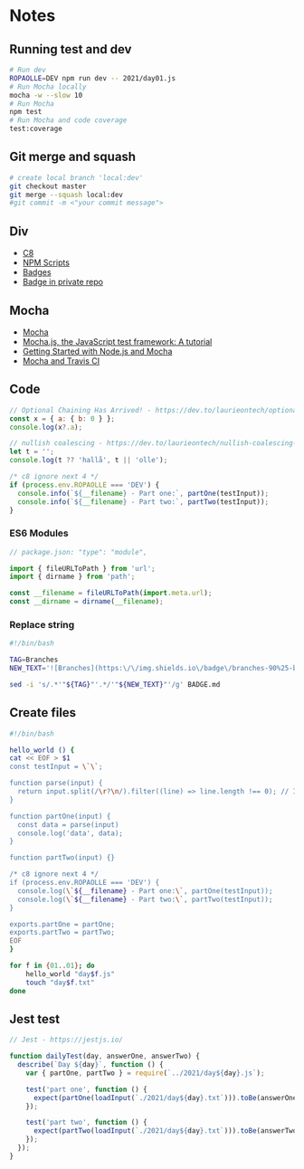 # Notes

## Running test and dev

```sh
# Run dev
ROPAOLLE=DEV npm run dev -- 2021/day01.js
# Run Mocha locally
mocha -w --slow 10
# Run Mocha
npm test
# Run Mocha and code coverage
test:coverage
```

## Git merge and squash

```sh
# create local branch 'local:dev'
git checkout master
git merge --squash local:dev
#git commit -m <"your commit message">
```

## Div

- [C8](https://github.com/bcoe/c8)
- [NPM Scripts](https://www.twilio.com/blog/npm-scripts)
- [Badges](https://shields.io/endpoint)
- [Badge in private repo](https://medium.com/@vemarav/dynamic-badges-using-shields-io-5948dcb2a99d)

## Mocha

- [Mocha](https://medium.com/serverlessguru/how-to-unit-test-with-nodejs-76967019ba56)
- [Mocha.js, the JavaScript test framework: A tutorial](https://blog.logrocket.com/a-quick-and-complete-guide-to-mocha-testing-d0e0ea09f09d/)
- [Getting Started with Node.js and Mocha](https://semaphoreci.com/community/tutorials/getting-started-with-node-js-and-mocha)
- [Mocha and Travis CI](https://github.com/mrnz/adventofcode)

## Code

```js
// Optional Chaining Has Arrived! - https://dev.to/laurieontech/optional-chaining-has-arrived-111l
const x = { a: { b: 0 } };
console.log(x?.a);

// nullish coalescing - https://dev.to/laurieontech/nullish-coalescing-let-falsy-fool-you-no-more-41c0
let t = '';
console.log(t ?? 'hallå', t || 'olle');

/* c8 ignore next 4 */
if (process.env.ROPAOLLE === 'DEV') {
  console.info(`${__filename} - Part one:`, partOne(testInput));
  console.info(`${__filename} - Part two:`, partTwo(testInput));
}
```

### ES6 Modules

```js
// package.json: "type": "module",

import { fileURLToPath } from 'url';
import { dirname } from 'path';

const __filename = fileURLToPath(import.meta.url);
const __dirname = dirname(__filename);
```

### Replace string

```sh
#!/bin/bash

TAG=Branches
NEW_TEXT='![Branches](https:\/\/img.shields.io\/badge\/branches-90%25-brightgreen.svg?style=flat)'

sed -i 's/.*'"${TAG}"'.*/'"${NEW_TEXT}"'/g' BADGE.md
```

## Create files

```sh
#!/bin/bash

hello_world () {
cat << EOF > $1
const testInput = \`\`;

function parse(input) {
  return input.split(/\r?\n/).filter((line) => line.length !== 0); // Ignore empty lines in the test input
}

function partOne(input) {
  const data = parse(input)
  console.log('data', data);
}

function partTwo(input) {}

/* c8 ignore next 4 */
if (process.env.ROPAOLLE === 'DEV') {
  console.log(\`${__filename} - Part one:\`, partOne(testInput));
  console.log(\`${__filename} - Part two:\`, partTwo(testInput));
}

exports.partOne = partOne;
exports.partTwo = partTwo;
EOF
}

for f in {01..01}; do
    hello_world "day$f.js"
    touch "day$f.txt"
done
```

## Jest test

```js
// Jest - https://jestjs.io/

function dailyTest(day, answerOne, answerTwo) {
  describe(`Day ${day}`, function () {
    var { partOne, partTwo } = require(`../2021/day${day}.js`);

    test('part one', function () {
      expect(partOne(loadInput(`./2021/day${day}.txt`))).toBe(answerOne);
    });

    test('part two', function () {
      expect(partTwo(loadInput(`./2021/day${day}.txt`))).toBe(answerTwo);
    });
  });
}
```
